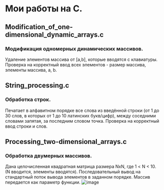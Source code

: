 # Мои работы на С. 

## Modification_of_one-dimensional_dynamic_arrays.c
### Модификация одномерных динамических массивов.
Удаление элементов массива от [a,b], которые вводятся с клавиатуры. 
Проверка на корректный ввод всех элементов - размер массива, элементы массива, a, b.



## String_processing.c
### Обработка строк.
Печатает в алфавитном порядке все слова из введённой строки (от 1 до 30 слов, в которых от 1 до 10 латинских букв/цифр), между соседними словами запятая, за последним словом точка.
Проверка на корректный ввод строки и слов.

## Processing_two-dimensional_arrays.c
### Обработка двумерных массивов.
Дана целочисленная квадратная матрица размера NxN, где 1 < N < 10. (N вводится, элементы вводятся). Последовательный вывод на стандартный поток вывода элементов в заданном порядке.
Массив передается как параметр функции.
![image](https://github.com/user-attachments/assets/d1dfb35c-1cfa-4b2e-aa74-5ef2eceff27b)


